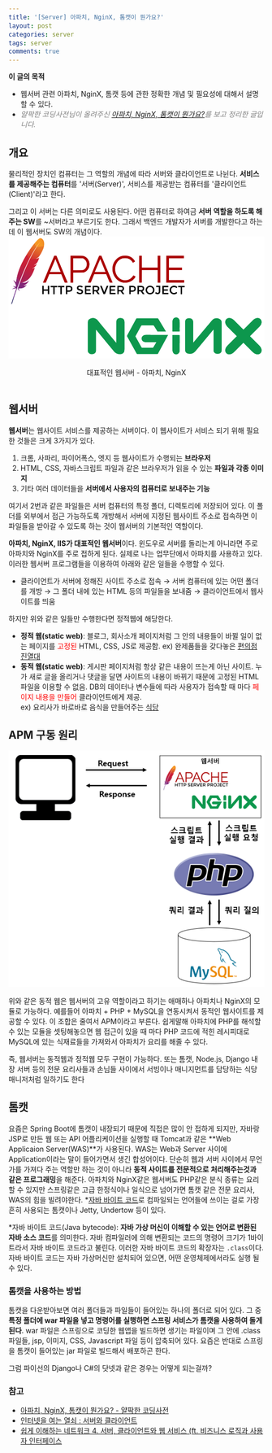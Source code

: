 ```yaml
---
title: '[Server] 아파치, NginX, 톰캣이 뭔가요?'
layout: post
categories: server
tags: server
comments: true
---
```


**이 글의 목적**
- 웹서버 관련 아파치, NginX, 톰캣 등에 관한 정확한 개념 및 필요성에 대해서 설명할 수 있다. 
- <span style="color:grey">*얄팍한 코딩사전님이 올려주신 [아파치, NginX, 톰캣이 뭔가요?](https://www.youtube.com/watch?v=Zimhvf2B7Es)를 보고 정리한 글입니다.* </span>

## 개요
물리적인 장치인 컴퓨터는 그 역할의 개념에 따라 서버와 클라이언트로 나뉜다. **서비스를 제공해주는 컴퓨터**를 '서버(Server)', 서비스를 제공받는 컴퓨터를 '클라이언트(Client)'라고 한다.

그리고 이 서버는 다른 의미로도 사용된다. 어떤 컴퓨터로 하여금 **서버 역할을 하도록 해주는 SW**를 ~서버라고 부르기도 한다. 그래서 백엔드 개발자가 서버를 개발한다고 하는데 이 웹서버도 SW의 개념이다.  
![apacehAndNginX](/assets\img/apacehAndNginX.PNG)
<center>대표적인 웹서버 - 아파치, NginX</center><br>

## 웹서버
**웹서버**는 웹사이트 서비스를 제공하는 서버이다. 이 웹사이트가 서비스 되기 위해 필요한 것들은 크게 3가지가 있다.
1. 크롬, 사파리, 파이어폭스, 엣지 등 웹사이트가 수행되는 **브라우저**
2. HTML, CSS, 자바스크립트 파일과 같은 브라우저가 읽을 수 있는 **파일과 각종 이미지**
3. 기타 여러 데이터들을 **서버에서 사용자의 컴퓨터로 보내주는 기능**

여기서 2번과 같은 파일들은 서버 컴퓨터의 특정 폴더, 디렉토리에 저장되어 있다. 이 폴더를 외부에서 접근 가능하도록 개방해서 서버에 지정된 웹사이트 주소로 접속하면 이 파일들을 받아갈 수 있도록 하는 것이 웹서버의 기본적인 역할이다.

**아파치, NginX, IIS가 대표적인 웹서버**이다. 윈도우로 서버를 돌리는게 아니라면 주로 아파치와 NginX를 주로 접하게 된다. 실제로 나는 업무단에서 아파치를 사용하고 있다. 이러한 웹서버 프로그램들을 이용하여 아래와 같은 일들을 수행할 수 있다.
- 클라이언트가 서버에 정해진 사이트 주소로 접속 → 서버 컴퓨터에 있는 어떤 폴더를 개방 → 그 폴더 내에 있는 HTML 등의 파일들을 보내줌 → 클라이언트에서 웹사이트를 띄움

하지만 위와 같은 일들만 수행한다면 정적웹에 해당한다.
- **정적 웹(static web)**: 블로그, 회사소개 페이지처럼 그 안의 내용들이 바뀔 일이 없는 페이지를 <span style="color:red">고정된</span> HTML, CSS, JS로 제공함.  ex) 완제품들을 갖다놓은 <U>편의점 진열대</U>
- **동적 웹(static web)**: 게시판 페이지처럼 항상 같은 내용이 뜨는게 아닌 사이트. 누가 새로 글을 올리거나 댓글을 달면 사이트의 내용이 바뀌기 때문에 고정된 HTML 파일을 이용할 수 없음. DB의 데이터나 변수들에 따라 사용자가 접속할 때 마다 <span style="color:red">페이지 내용을 만들어</span> 클라이언트에게 제공.  
ex) 요리사가 바로바로 음식을 만들어주는 <U>식당</U> 
  
## APM 구동 원리
![webServerRelation](/assets\img/webServerRelation.PNG)

위와 같은 동적 웹은 웹서버의 고유 역할이라고 하기는 애매하나 아파치나 NginX의 모듈로 가능하다. 예를들어 아파치 + PHP + MySQL을 연동시켜서 동적인 웹사이트를 제공할 수 있다. 이 조합은 줄여서 APM이라고 부른다. 쉽게말해 아파치에 PHP를 해석할 수 있는 모듈을 셋팅해놓으면 웹 접근이 있을 때 마다 PHP 코드에 적힌 레시피대로 MySQL에 있는 식재료들을 가져와서 아파치가 요리를 해줄 수 있다.

즉, 웹서버는 동적웹과 정적웹 모두 구현이 가능하다. 또는 톰캣, Node.js, Django 내장 서버 등의 전문 요리사들과 손님들 사이에서 서빙이나 매니지먼트를 담당하는 식당 매니저처럼 일하기도 한다

## 톰캣
요즘은 Spring Boot에 톰캣이 내장되기 때문에 직접은 많이 안 접하게 되지만, 자바랑 JSP로 만든 웹 또는 API 어플리케이션을 실행할 때 Tomcat과 같은 **Web Applicaion Server(WAS)**가 사용된다. WAS는 Web과 Server 사이에 Application이라는 말이 들어가면서 생긴 합성어이다. 단순히 웹과 서버 사이에서 무언가를 가져다 주는 역할만 하는 것이 아니라 **동적 사이트를 전문적으로 처리해주는것과 같은 프로그래밍**을 해준다. 아파치와 NginX같은 웹서버도 PHP같은 분식 종류는 요리할 수 있지만 스프링같은 고급 한정식이나 일식으로 넘어가면 톰캣 같은 전문 요리사, WAS의 힘을 빌려야한다. *<U>자바 바이트 코드</U>로 컴파일되는 언어들에 쓰이는 걸로 가장 흔히 사용되는 톰캣이나 Jetty, Undertow 등이 있다.  
  
*자바 바이트 코드(Java bytecode): **자바 가상 머신이 이해할 수 있는 언어로 변환된 자바 소스 코드**를 의미한다. 자바 컴파일러에 의해 변환되는 코드의 명령어 크기가 1바이트라서 자바 바이트 코드라고 불린다. 이러한 자바 바이트 코드의 확장자는 `.class`이다. 자바 바이트 코드는 자바 가상머신만 설치되어 있으면, 어떤 운영체제에서라도 실행 될 수 있다.

### 톰캣을 사용하는 방법
톰캣을 다운받아보면 여러 폴더들과 파일들이 들어있는 하나의 폴더로 되어 있다. 그 중 **특정 폴더에 war 파일을 넣고 명령어를 실행하면 스프링 서비스가 톰캣을 사용하여 돌게 된다**. war 파일은 스프링으로 코딩한 웹앱을 빌드하면 생기는 파일이며 그 안에 .class 파일들, jsp, 이미지, CSS, Javascript 파일 등이 압축되어 있다. 요즘은 반대로 스프링을 톰캣이 들어있는 jar 파일로 빌드해서 배포하곤 한다.

그럼 파이선의 Django나 C#의 닷넷과 같은 경우는 어떻게 되는걸까? 

### 참고
- [아파치, NginX, 톰캣이 뭔가요? - 얄팍한 코딩사전](https://www.youtube.com/watch?v=Zimhvf2B7Es)
- [인터넷을 여는 열쇠 : 서버와 클라이언트](https://opentutorials.org/course/3084/18890)
- [쉽게 이해하는 네트워크 4. 서버, 클라이언트와 웹 서비스 (ft. 비즈니스 로직과 사용자 인터페이스](https://better-together.tistory.com/60)